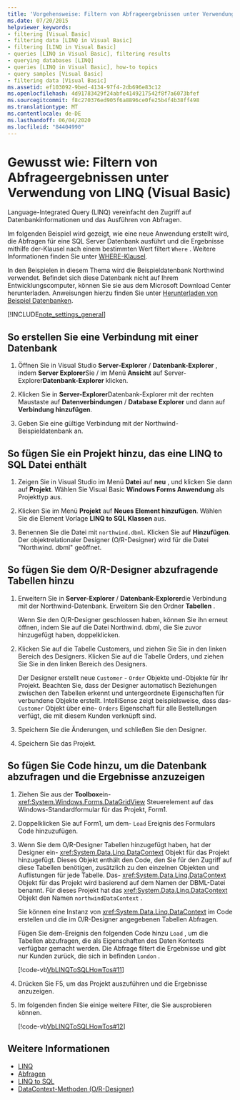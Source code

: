 ```yaml
---
title: 'Vorgehensweise: Filtern von Abfrageergebnissen unter Verwendung von LINQ'
ms.date: 07/20/2015
helpviewer_keywords:
- filtering [Visual Basic]
- filtering data [LINQ in Visual Basic]
- filtering [LINQ in Visual Basic]
- queries [LINQ in Visual Basic], filtering results
- querying databases [LINQ]
- queries [LINQ in Visual Basic], how-to topics
- query samples [Visual Basic]
- filtering data [Visual Basic]
ms.assetid: ef103092-9bed-4134-97f4-2db696e83c12
ms.openlocfilehash: 4d91783429f24abfe4149217542f8f7a6073bfef
ms.sourcegitcommit: f8c270376ed905f6a8896ce0fe25b4f4b38ff498
ms.translationtype: MT
ms.contentlocale: de-DE
ms.lasthandoff: 06/04/2020
ms.locfileid: "84404990"
---
```

# <a name="how-to-filter-query-results-by-using-linq-visual-basic"></a>Gewusst wie: Filtern von Abfrageergebnissen unter Verwendung von LINQ (Visual Basic)

Language-Integrated Query (LINQ) vereinfacht den Zugriff auf Datenbankinformationen und das Ausführen von Abfragen.

Im folgenden Beispiel wird gezeigt, wie eine neue Anwendung erstellt wird, die Abfragen für eine SQL Server Datenbank ausführt und die Ergebnisse mithilfe der-Klausel nach einem bestimmten Wert filtert `Where` . Weitere Informationen finden Sie unter [WHERE-Klausel](../../../language-reference/queries/where-clause.md).

In den Beispielen in diesem Thema wird die Beispieldatenbank Northwind verwendet. Befindet sich diese Datenbank nicht auf Ihrem Entwicklungscomputer, können Sie sie aus dem Microsoft Download Center herunterladen. Anweisungen hierzu finden Sie unter [Herunterladen von Beispiel Datenbanken](../../../../framework/data/adonet/sql/linq/downloading-sample-databases.md).

[!INCLUDE[note_settings_general](~/includes/note-settings-general-md.md)]

## <a name="to-create-a-connection-to-a-database"></a>So erstellen Sie eine Verbindung mit einer Datenbank

1. Öffnen Sie in Visual Studio **Server-Explorer** / **Datenbank-Explorer** , indem **Server Explorer**Sie / im Menü **Ansicht** auf Server-Explorer**Datenbank-Explorer** klicken.

2. Klicken Sie in **Server-Explorer**Datenbank-Explorer mit der rechten Maustaste auf **Datenverbindungen** / **Database Explorer** und dann auf **Verbindung hinzufügen**.

3. Geben Sie eine gültige Verbindung mit der Northwind-Beispieldatenbank an.

## <a name="to-add-a-project-that-contains-a-linq-to-sql-file"></a>So fügen Sie ein Projekt hinzu, das eine LINQ to SQL Datei enthält

1. Zeigen Sie in Visual Studio im Menü **Datei** auf **neu** , und klicken Sie dann auf **Projekt**. Wählen Sie Visual Basic **Windows Forms Anwendung** als Projekttyp aus.

2. Klicken Sie im Menü **Projekt** auf **Neues Element hinzufügen**. Wählen Sie die Element Vorlage **LINQ to SQL Klassen** aus.

3. Benennen Sie die Datei mit `northwind.dbml`. Klicken Sie auf **Hinzufügen**. Der objektrelationaler Designer (O/R-Designer) wird für die Datei "Northwind. dbml" geöffnet.

## <a name="to-add-tables-to-query-to-the-or-designer"></a>So fügen Sie dem O/R-Designer abzufragende Tabellen hinzu

1. Erweitern Sie in **Server-Explorer** / **Datenbank-Explorer**die Verbindung mit der Northwind-Datenbank. Erweitern Sie den Ordner **Tabellen** .

     Wenn Sie den O/R-Designer geschlossen haben, können Sie ihn erneut öffnen, indem Sie auf die Datei Northwind. dbml, die Sie zuvor hinzugefügt haben, doppelklicken.

2. Klicken Sie auf die Tabelle Customers, und ziehen Sie Sie in den linken Bereich des Designers. Klicken Sie auf die Tabelle Orders, und ziehen Sie Sie in den linken Bereich des Designers.

     Der Designer erstellt neue `Customer` - `Order` Objekte und-Objekte für Ihr Projekt. Beachten Sie, dass der Designer automatisch Beziehungen zwischen den Tabellen erkennt und untergeordnete Eigenschaften für verbundene Objekte erstellt. IntelliSense zeigt beispielsweise, dass das- `Customer` Objekt über eine- `Orders` Eigenschaft für alle Bestellungen verfügt, die mit diesem Kunden verknüpft sind.

3. Speichern Sie die Änderungen, und schließen Sie den Designer.

4. Speichern Sie das Projekt.

## <a name="to-add-code-to-query-the-database-and-display-the-results"></a>So fügen Sie Code hinzu, um die Datenbank abzufragen und die Ergebnisse anzuzeigen

1. Ziehen Sie aus der **Toolbox**ein- <xref:System.Windows.Forms.DataGridView> Steuerelement auf das Windows-Standardformular für das Projekt, Form1.

2. Doppelklicken Sie auf Form1, um dem- `Load` Ereignis des Formulars Code hinzuzufügen.

3. Wenn Sie dem O/R-Designer Tabellen hinzugefügt haben, hat der Designer ein- <xref:System.Data.Linq.DataContext> Objekt für das Projekt hinzugefügt. Dieses Objekt enthält den Code, den Sie für den Zugriff auf diese Tabellen benötigen, zusätzlich zu den einzelnen Objekten und Auflistungen für jede Tabelle. Das- <xref:System.Data.Linq.DataContext> Objekt für das Projekt wird basierend auf dem Namen der DBML-Datei benannt. Für dieses Projekt hat das <xref:System.Data.Linq.DataContext> Objekt den Namen `northwindDataContext` .

    Sie können eine Instanz von <xref:System.Data.Linq.DataContext> im Code erstellen und die im O/R-Designer angegebenen Tabellen Abfragen.

    Fügen Sie dem-Ereignis den folgenden Code hinzu `Load` , um die Tabellen abzufragen, die als Eigenschaften des Daten Kontexts verfügbar gemacht werden. Die Abfrage filtert die Ergebnisse und gibt nur Kunden zurück, die sich in befinden `London` .

    [!code-vb[VbLINQToSQLHowTos#11](~/samples/snippets/visualbasic/VS_Snippets_VBCSharp/VbLINQtoSQLHowTos/VB/Form5.vb#11)]

4. Drücken Sie F5, um das Projekt auszuführen und die Ergebnisse anzuzeigen.

5. Im folgenden finden Sie einige weitere Filter, die Sie ausprobieren können.

    [!code-vb[VbLINQToSQLHowTos#12](~/samples/snippets/visualbasic/VS_Snippets_VBCSharp/VbLINQtoSQLHowTos/VB/Form5.vb#12)]

## <a name="see-also"></a>Weitere Informationen

- [LINQ](index.md)
- [Abfragen](../../../language-reference/queries/index.md)
- [LINQ to SQL](../../../../framework/data/adonet/sql/linq/index.md)
- [DataContext-Methoden (O/R-Designer)](/visualstudio/data-tools/datacontext-methods-o-r-designer)
